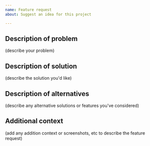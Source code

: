 ```yaml
---
name: Feature request
about: Suggest an idea for this project

---
```


## Description of problem
(describe your problem)

## Description of solution
(describe the solution you'd like)

## Description of alternatives
(describe any alternative solutions or features you've considered)

## Additional context
(add any addition context or screenshots, etc to describe the feature request)

